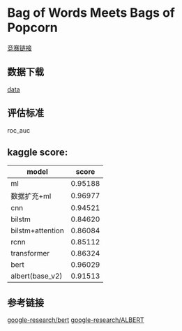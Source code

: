 # Bag of Words Meets Bags of Popcorn
[竞赛链接](https://www.kaggle.com/c/word2vec-nlp-tutorial)
## 数据下载
[data](https://www.kaggle.com/c/word2vec-nlp-tutorial/data)
## 评估标准
roc_auc
## kaggle score:
|model|score|
|---|---|
|ml|0.95188|
|数据扩充+ml|0.96977|
|cnn|0.94521|
|bilstm|0.84620|
|bilstm+attention|0.86084|
|rcnn|0.85112|
|transformer|0.86324|
|bert|0.96029|
|albert(base_v2)|0.91513|

## 参考链接
[google-research/bert](https://github.com/google-research/bert)
[google-research/ALBERT](https://github.com/google-research/ALBERT)


